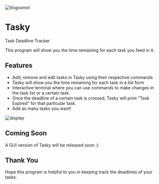 ![tlogosmol](https://user-images.githubusercontent.com/68178267/155870910-63057524-5817-4ae1-9c21-79b90d0d16d6.png)
# Tasky
Task Deadline Tracker

This program will show you the time remaining for each task you feed in it.

## Features
- Add, remove and edit tasks in Tasky using their respective commands
- Tasky will show you the time remaining for each task in a list form
- Interactive terminal where you can use commands to make changes in the task list or a certain task.
- Once the deadline of a certain task is crossed, Tasky will print "Task Expired" for that particular task.
- Add as many tasks you want!

![display](https://user-images.githubusercontent.com/68178267/155871056-dde47e06-20e1-4c7d-bc37-07de243df4d1.png)

## Coming Soon
A GUI version of Tasky will be released soon :)

## Thank You
Hope this program is helpful to you in keeping track the deadlines of your tasks.
